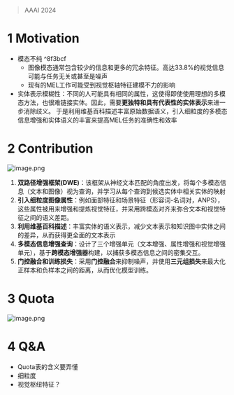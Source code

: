 >AAAI 2024
# 1 Motivation
+ 模态不纯 ^8f3bcf
	+ 图像模态通常包含较少的信息和更多的冗余特征。高达33.8%的视觉信息可能与任务无关或甚至是噪声
	+ 现有的MEL工作可能受到视觉枢轴特征建模不力的影响
+ 实体表示模糊性：不同的人可能具有相同的属性，这使得即使使用理想的多模态方法，也很难链接实体。因此，需要**更独特和具有代表性的实体表示**来进一步消除歧义。
于是利用维基百科描述丰富原始数据语义，引入细粒度的多模态信息增强和实体语义的丰富来提高MEL任务的准确性和效率

# 2 Contribution
![image.png](https://aquazone.oss-cn-guangzhou.aliyuncs.com/20241223214245.png)
1. **双路径增强框架(DWE)**：该框架从神经文本匹配的角度出发，将每个多模态信息（文本和图像）视为查询，并学习从每个查询到候选实体中相关实体的映射
2. **引入细粒度图像属性**：例如面部特征和场景特征（形容词-名词对，ANPS），这些属性被用来增强和提炼视觉特征，并采用跨模态对齐来弥合文本和视觉特征之间的语义差距。
3. **利用维基百科描述**：丰富实体的语义表示，减少文本表示和知识图中实体之间的差异，从而获得更全面的文本表示
4. **多模态信息增强查询**：设计了三个增强单元（文本增强、属性增强和视觉增强单元），基于**跨模态增强器**构建，以捕获多模态信息之间的密集交互。
5. **门控融合和训练损失**：采用**门控融合**来抑制噪声，并使用**三元组损失**来最大化正样本和负样本之间的距离，从而优化模型训练。

# 3 Quota
![image.png](https://aquazone.oss-cn-guangzhou.aliyuncs.com/20241223214410.png)

# 4 Q&A
+ Quota表的含义要弄懂
+ 细粒度
+ 视觉枢纽特征？